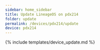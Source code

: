 ```yaml
---
sidebar: home_sidebar
title: Update LineageOS on pdx214
folder: update
permalink: /devices/pdx214/update
device: pdx214
---
```

{% include templates/device_update.md %}
